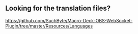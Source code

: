 ## Looking for the translation files?
https://github.com/SuchByte/Macro-Deck-OBS-WebSocket-Plugin/tree/master/Resources/Languages
